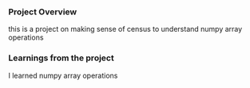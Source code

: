 ### Project Overview

 this is a project on making sense of census to understand numpy array  operations


### Learnings from the project

 I learned numpy array operations



